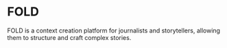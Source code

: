 FOLD
=============

FOLD is a context creation platform for journalists and storytellers, allowing them to structure and craft complex stories.


